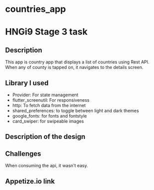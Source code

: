 # countries_app

# HNGi9 Stage 3 task


## Description
This app is country app that displays a list of countries using Rest API. When any of county is tapped on, it navigates to the details screen.


## Library I used
* Provider: For state management
* flutter_screenutil: For responsiveness
* http: To fetch data from the internet
* shared_preferences: to toggle between light and dark themes
* google_fonts: for fonts and fontstyle
* card_swiper: for swipeable images



## Description of the design




## Challenges
When consuming the api, it wasn't easy.



## Appetize.io link